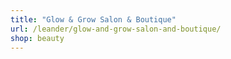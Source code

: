 ```yaml
---
title: "Glow & Grow Salon & Boutique"
url: /leander/glow-and-grow-salon-and-boutique/
shop: beauty
---
```

